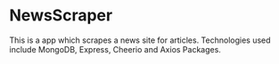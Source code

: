 # NewsScraper
This is a app which scrapes a news site for articles. Technologies used include MongoDB, Express, Cheerio and Axios Packages.
